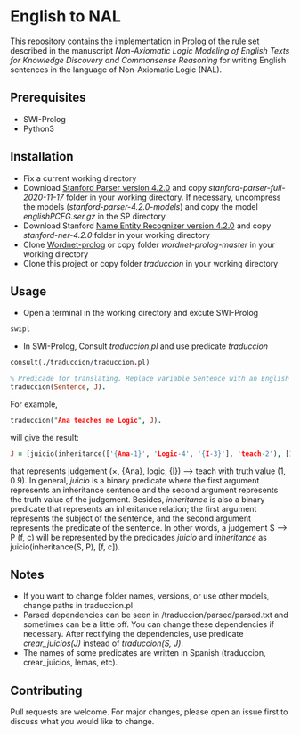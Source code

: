 # English to NAL

This repository contains the implementation in Prolog of the rule set described in the manuscript _Non-Axiomatic Logic Modeling of English Texts for Knowledge Discovery and Commonsense Reasoning_ for writing English sentences in the language of Non-Axiomatic Logic (NAL).

## Prerequisites

- SWI-Prolog
- Python3

## Installation

- Fix a current working directory
- Download [Stanford Parser version 4.2.0](https://nlp.stanford.edu/software/lex-parser.shtml#Download) and copy _stanford-parser-full-2020-11-17_ folder in your working directory. If necessary, uncompress the models (_stanford-parser-4.2.0-models_) and copy the model _englishPCFG.ser.gz_ in the SP directory
- Download Stanford [Name Entity Recognizer version 4.2.0](https://nlp.stanford.edu/software/CRF-NER.shtml#Download) and copy _stanford-ner-4.2.0_ folder in your working directory
- Clone [Wordnet-prolog](https://github.com/ekaf/wordnet-prolog) or copy folder _wordnet-prolog-master_ in your working directory
- Clone this project or copy folder _traduccion_ in your working directory

## Usage

- Open a terminal in the working directory and excute SWI-Prolog

```bash
swipl
```
- In SWI-Prolog, Consult _traduccion.pl_ and use predicate _traduccion_

```prolog
consult(./traduccion/traduccion.pl)

% Predicade for translating. Replace variable Sentence with an English sentence. Variable J will keep the resulting judgments.
traduccion(Sentence, J).
```

For example,

```prolog
traduccion("Ana teaches me Logic", J).
```
will give the result:

```prolog
J = [juicio(inheritance(['{Ana-1}', 'Logic-4', '{I-3}'], 'teach-2'), [1, 0.9])] ;
```
that represents judgement (×, {Ana}, logic, {I}) ⟶ teach with truth value (1, 0.9). 
In general, _juicio_ is a binary predicate where the first argument represents an inheritance sentence and the second argument represents the truth value of the judgement. Besides, _inheritance_ is also a binary predicate that represents an inheritance relation; the first argument represents the subject of the sentence, and the second argument represents the predicate of the sentence.
In other words, a judgement S ⟶ P (f, c) will be represented by the predicades _juicio_ and _inheritance_ as juicio(inheritance(S, P), [f, c]).

## Notes

- If you want to change folder names, versions, or use other models, change paths in traduccion.pl
- Parsed dependencies can be seen in /traduccion/parsed/parsed.txt and sometimes can be a little off. You can change these dependencies if necessary. After rectifying the dependencies, use predicate _crear\_juicios(J)_ instead of _traduccion(S, J)_.
- The names of some predicates are written in Spanish (traduccion, crear_juicios, lemas, etc).

## Contributing

Pull requests are welcome. For major changes, please open an issue first
to discuss what you would like to change.

